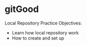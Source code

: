 # gitGood
Local Repository Practice
Objectives:
  - Learn how local repository work
  - How to create and set up
